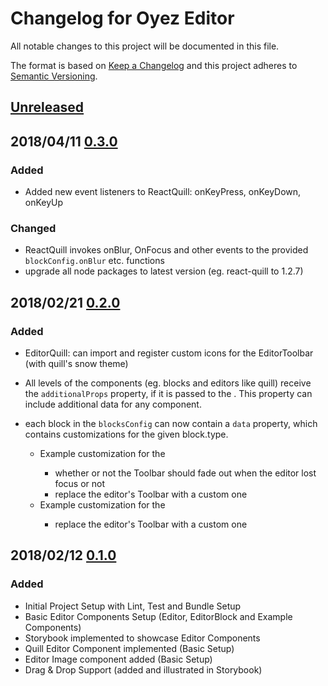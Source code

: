 # Changelog for Oyez Editor

All notable changes to this project will be documented in this file.

The format is based on [Keep a Changelog](http://keepachangelog.com/en/1.0.0/) and
this project adheres to [Semantic Versioning](http://semver.org/spec/v2.0.0.html).

## [Unreleased][1]

## 2018/04/11 [0.3.0][3]

### Added

- Added new event listeners to ReactQuill: onKeyPress, onKeyDown, onKeyUp

### Changed

- ReactQuill invokes onBlur, OnFocus and other events to the provided `blockConfig.onBlur`
  etc. functions
- upgrade all node packages to latest version (eg. react-quill to 1.2.7)

## 2018/02/21 [0.2.0][3]

### Added

- EditorQuill: can import and register custom icons for the EditorToolbar (with
  quill's snow theme)

- All levels of the <Editor> components (eg. blocks and editors like quill)
  receive the `additionalProps` property, if it is passed to the <Editor />.
  This property can include additional data for any component.
- each block in the `blocksConfig` can now contain a `data` property, which contains
  customizations for the given block.type.
  - Example customization for the <EditorQuill />
    - whether or not the Toolbar should fade out when the editor lost focus or not
    - replace the editor's Toolbar with a custom one
  - Example customization for the <EditorImage />
    - replace the editor's Toolbar with a custom one

## 2018/02/12 [0.1.0][2]

### Added

- Initial Project Setup with Lint, Test and Bundle Setup
- Basic Editor Components Setup (Editor, EditorBlock and Example Components)
- Storybook implemented to showcase Editor Components
- Quill Editor Component implemented (Basic Setup)
- Editor Image component added (Basic Setup)
- Drag & Drop Support (added and illustrated in Storybook)

[1]: https://github.com/lovelysystems/oyez-editor/compare/v0.3.0...HEAD
[2]: https://github.com/lovelysystems/oyez-editor/releases/tag/v0.1.0
[3]: https://github.com/lovelysystems/oyez-editor/compare/v0.1.0...v0.2.0
[4]: https://github.com/lovelysystems/oyez-editor/compare/v0.2.0...v0.3.0

